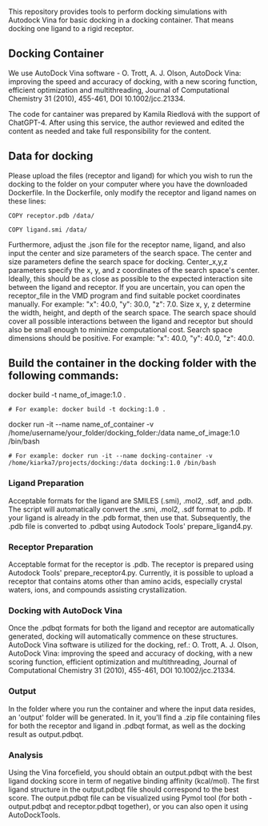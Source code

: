 This repository provides tools to perform docking simulations with Autodock Vina for basic docking in a docking container. That means docking one ligand to a rigid receptor.

## Docking Container
We use AutoDock Vina software - O. Trott, A. J. Olson, AutoDock Vina: improving the speed and accuracy of docking, with a new scoring function, efficient optimization and multithreading, Journal of Computational Chemistry 31 (2010), 455-461, DOI 10.1002/jcc.21334.

The code for cantainer was prepared by Kamila Riedlová with the support of ChatGPT-4. After using this service, the author reviewed and edited the content as needed and take full responsibility for the content.

## Data for docking
Please upload the files (receptor and ligand) for which you wish to run the docking to the folder on your computer where you have the downloaded Dockerfile. In the Dockerfile, only modify the receptor and ligand names on these lines: 

    COPY receptor.pdb /data/
    
    COPY ligand.smi /data/

Furthermore, adjust the .json file for the receptor name, ligand, and also input the center and size parameters of the search space. 
    The center and size parameters define the search space for docking. Center_x,y,z parameters specify the x, y, and z coordinates of the search space's center. Ideally, this should be as close as possible to the expected interaction site between the ligand and receptor. If you are uncertain, you can open the receptor_file in the VMD program and find suitable pocket coordinates manually. For example: "x": 40.0, "y": 30.0, "z": 7.0.
    Size x, y, z determine the width, height, and depth of the search space. The search space should cover all possible interactions between the ligand and receptor but should also be small enough to minimize computational cost. Search space dimensions should be positive. For example: "x": 40.0, "y": 40.0, "z": 40.0.

## Build the container in the docking folder with the following commands: 
docker build -t name_of_image:1.0 .

    # For example: docker build -t docking:1.0 .
    
docker run -it --name name_of_container -v /home/username/your_folder/docking_folder:/data name_of_image:1.0 /bin/bash

    # For example: docker run -it --name docking-container -v /home/kiarka7/projects/docking:/data docking:1.0 /bin/bash

### Ligand Preparation
Acceptable formats for the ligand are SMILES (.smi), .mol2, .sdf, and .pdb. The script will automatically convert the .smi, .mol2, .sdf format to .pdb. If your ligand is already in the .pdb format, then use that. Subsequently, the .pdb file is converted to .pdbqt using Autodock Tools' prepare_ligand4.py. 

### Receptor Preparation
Acceptable format for the receptor is .pdb. The receptor is prepared using Autodock Tools' prepare_receptor4.py. Currently, it is possible to upload a receptor that contains atoms other than amino acids, especially crystal waters, ions, and compounds assisting crystallization. 

### Docking with AutoDock Vina
Once the .pdbqt formats for both the ligand and receptor are automatically generated, docking will automatically commence on these structures. AutoDock Vina software is utilized for the docking, ref.: O. Trott, A. J. Olson, AutoDock Vina: improving the speed and accuracy of docking, with a new scoring function, efficient optimization and multithreading, Journal of Computational Chemistry 31 (2010), 455-461, DOI 10.1002/jcc.21334.

### Output
In the folder where you run the container and where the input data resides, an 'output' folder will be generated. In it, you'll find a .zip file containing files for both the receptor and ligand in .pdbqt format, as well as the docking result as output.pdbqt.

### Analysis
Using the Vina forcefield, you should obtain an output.pdbqt with the best ligand docking score in term of negative binding affinity (kcal/mol). The first ligand structure in the output.pdbqt file should correspond to the best score. The output.pdbqt file can be visualized using Pymol tool (for both - output.pdbqt and receptor.pdbqt together), or you can also open it using AutoDockTools.
